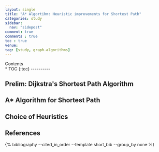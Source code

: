 ```yaml
---
layout: single
title: "A* Algortihm: Heuristic improvements for Shortest Path"
categories: study
sidebar:
  nav: "sidepost"
comment: true
comments : true
toc : true
venue: 
tag: [study, graph-algorithms] 
---
```


<div id="toc">
Contents
</div>
* TOC
{:toc}
----------

## Prelim: Dijkstra's Shortest Path Algorithm

## A* Algorithm for Shortest Path

## Choice of Heuristics



References
----------

{% bibliography --cited_in_order --template short_bib --group_by none %}